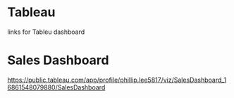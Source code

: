 # Tableau
links for Tableu dashboard
# Sales Dashboard
https://public.tableau.com/app/profile/phillip.lee5817/viz/SalesDashboard_16861548079880/SalesDashboard
